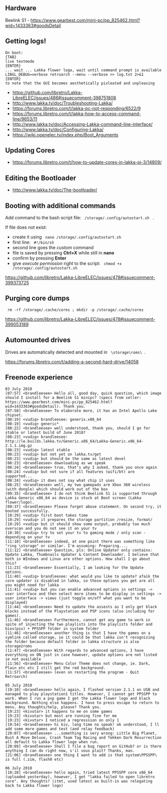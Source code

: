 ## Hardware
Beelink S1 - https://www.gearbest.com/mini-pc/pp_825462.html?wid=1433363#goodsDetail  
  
## Getting logs!  
```
On boot:
{TAB}
live textmode
{ENTER}
... wait ... Lakka flower logo, wait until command prompt is available
LIBGL_DEBUG=verbose retroarch --menu --verbose >> log.txt 2>&1
{ENTER}
to note that the GUI becomes aesthetically pixleated and unpleasing
```
  
* https://github.com/libretro/Lakka-LibreELEC/issues/486#issuecomment-398751808  
* http://www.lakka.tv/doc/Troubleshooting-Lakka/  
* https://forums.libretro.com/t/lakka-pc-not-responding/6522/9  
* https://forums.libretro.com/t/lakka-how-to-access-command-line/9653/11  
* http://www.lakka.tv/doc/Accessing-Lakka-command-line-interface/  
* http://www.lakka.tv/doc/Configuring-Lakka/  
* https://wiki.openelec.tv/index.php/Boot_Arguments  
  
## Updating Cores
* https://forums.libretro.com/t/how-to-update-cores-in-lakka-pi-3/14809/
  
## Editing the Bootloader
* http://www.lakka.tv/doc/The-bootloader/

## Booting with additional commands
Add command to the bash script file: `  /storage/.config/autostart.sh  ` .  
  
If file does not exist:  
* create it using `  nano /storage/.config/autostart.sh  `  
* first line: `  #!/bin/sh  `  
* second line goes the *custom* command  
* file is saved by pressing **Ctrl+X** while still in **nano**  
* confirm by pressing **Enter**  
* give *execute permission* right to the script: `  chmod +x /storage/.config/autostart.sh  `  
  
https://github.com/libretro/Lakka-LibreELEC/issues/478#issuecomment-399373725  
  
## Purging core dumps
`  rm -rf /storage/.cache/cores ; mkdir -p /storage/.cache/cores  `  
  
https://github.com/libretro/Lakka-LibreELEC/issues/478#issuecomment-399053189  
  
## Automounted drives
Drives are automatically detected and mounted in `  \storage\roms\  `.  
  
https://forums.libretro.com/t/adding-a-second-hard-drive/14058

## Freenode experience
  
```
03 July 2018  
[07:57] <brandleesee> Hello all, good day, quick question, which image should I install for a Beelink S1 minipc? (specs from seller: https://www.gearbest.com/mini-pc/pp_825462.html?wid=1433363#goodsDetail). Thank you.  
[07:58] <brandleesee> To elaborate more, it has an Intel Apollo Lake chipset.   
[08:19] <vudiq> brandleesee: generix.x86_64  
[08:19] <vudiq> generic*  
[08:22] <brandleesee> well understood, thank you, should I go for stable or latest build of June 2018?  
[08:23] <vudiq> brandleesee: http://le.builds.lakka.tv/Generic.x86_64/Lakka-Generic.x86_64-2.1.1.img.gz  
[08:23] <vudiq> latest stable  
[08:23] <vudiq> but not yet on lakka.tv/get  
[08:23] <vudiq> but should be the same as latest devel  
[08:23] <brandleesee> downloading as we speak  
[08:24] <brandleesee> true, that's why I asked, thank you once again  
[08:24] <vudiq> but not sure if all features (wifi/bt) are supported...  
[08:24] <vudiq> it does not say what chip it uses  
[08:25] <brandleesee> well, my two gamepads are Xbox 360 wireless (with dongle) which should work out of the box  
[09:35] <brandleesee> I do not think Beelink S1 is supported through Lakka Generic x86_64 as device is stuck at Boot screen (Lakka flower/logo).  
[09:37] <brandleesee> Please forget above statement. On second try, it booted successfully.  
[10:29] <vudiq> first boot takes time  
[10:29] <vudiq> it prepares the storage partition /resize, format/  
[10:29] <vudiq> but it should show some output, probably too much overscan and you do not see it on your tv  
[10:30] <vudiq> try to set your tv to gaming mode / only scan - depending on your tv  
[11:10] <brandleesee> indeed, at one point there was something like "ring \storage" or similar. I'm assuming: Preparing....  
[11:12] <brandleesee> Question, pls: Online Updater only contains: Update Lakka, Thumbnails Updater & Content Downloader. I believe that both in WIndows and Linux are other options. How shall I go about this?  
[11:23] <brandleesee> Essentially, I am looking for the Update options.  
[11:40] <vudiq> brandleesee: what would you like to update? afaik the core updater is disabled in lakka, so those options you get are all you might need for lakka  
[11:41] <vudiq> but you can enable advanced options in settings -> user interface and then select more items to be display in settings -> user interface -> views (just toggle on/off what you want to be displayed)  
[11:44] <brandleesee> Need to update the assests as I only get black blocks instead of the Playstation and PSP icons (also including for games).  
[11:46] <brandleesee> Furthermore, cannot get any game to work in spite of injecting the two playlists into the playlists folder and bios(psx) + PPSSPP folder in system folder  
[11:46] <brandleesee> another thing is that I have the games on a symlink called storage, so it could be that lakka isn't recognizing the folder because default folder in lakka structure is also storageżroms  
[11:47] <brandleesee> With regards to advanced options, I have everything on ON just in case however, update options are not listed ie not available  
[11:56] <brandleesee> Menu Color Theme does not change, ie. Dark, Plain etc etc I still get the red background.  
[11:57] <brandleesee> (even on restarting the program - Quit Retroarch)  
  
05 July 2018  
[19:10] <brandleesee> hello again, I flashed version 2.1.1 on USB and managed to play playstation1 titles. However, I cannot get PPSSPP to work. When I run a psp game I get the Lakka flower logo and black background. Nothing else happens. I have to press escape to return to menu. Any thoughts/help, please? Thank you.  
[19:23] <kivutar> it happens to me on some games  
[19:23] <kivutar> but most are running fine for me  
[19:23] <kivutar> I noticed a regresssion on only 1  
[19:54] <brandleesee> hi kiv, long time no speak! ok understood, I ll add some more games and test (and relay feedback)  
[20:07] <brandleesee> ...something is very wrong: Little Big Planet, Bust A Move Deluxe, Crash Team Tag Racing and Tekken Dark Resurrection all default to Lakka flower logo when run.  
[20:09] <brandleesee> Shall I file a bug report on GitHub? or is there anything I can do right now, s'il vous plait? Thanks, man.  
[21:06] <brandleesee> one thing I want to add is that system\PPSSPP\ is full (.zim, flash0 etc)  
  
06 July 2018
[10:28] <brandleesee> hello again, tried latest PPSSPP core x86_64 (uploaded yesterday), however, I get "lakka failed to open libretro core". Any thoughts? (itmt, used latest as built-in was relegating back to Lakka flower logo)  
```
  
